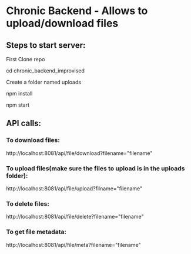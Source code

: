 # Chronic Backend - Allows to upload/download files

## Steps to start server:

First Clone repo

cd chronic_backend_improvised

Create a folder named uploads

npm install

npm start

## API calls:

### To download files:

http://localhost:8081/api/file/download?filename="filename"

### To upload files(make sure the files to upload is in the uploads folder):

http://localhost:8081/api/file/upload?filname="filename"

### To delete files:

http://localhost:8081/api/file/delete?filename="filename"

### To get file metadata:

http://localhost:8081/api/file/meta?filename="filename"
